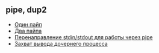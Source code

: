 ## pipe, dup2

* [Один пайп](one-way-pipe.cpp)
* [Два пайпа](pipe-calculator.cpp)
* [Перенаправление stdin/stdout для работы через pipe](iostream-over-pipe.cpp)
* [Захват вывода дочернего процесса](capture-process-output.cpp)
